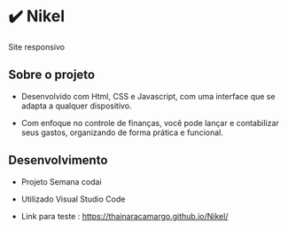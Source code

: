 

# ✔️  Nikel  

Site responsivo

## Sobre o projeto ##

- Desenvolvido com Html, CSS e Javascript, com uma interface que se adapta a qualquer dispositivo.

- Com enfoque no controle de finanças, você pode lançar e contabilizar seus gastos, organizando de forma prática e funcional.

## Desenvolvimento ##

- Projeto Semana codai 

- Utilizado Visual Studio Code

- Link para teste : https://thainaracamargo.github.io/Nikel/

